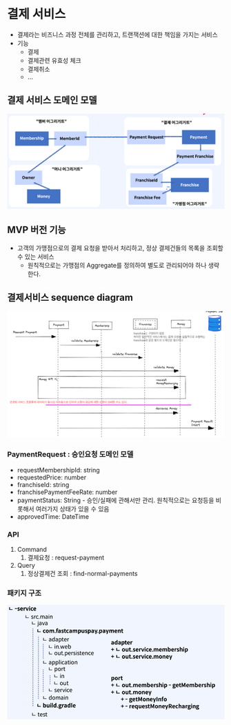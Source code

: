 # 결제 서비스
- 결제라는 비즈니스 과정 전체를 관리하고, 트랜잭션에 대한 책임을 가지는 서비스
- 기능
  - 결제
  - 결제관련 유효성 체크
  - 결제취소
  - ...

## 결제 서비스 도메인 모델
![img.png](md-resource/img01.png)
## MVP 버전 기능
- 고객의 가맹점으로의 결제 요청을 받아서 처리하고, 정상 결제건들의 목록을 조회할 수 있는 서비스
  - 원칙적으로는 가맹점의 Aggregate를 정의하여 별도로 관리되어야 하나 생략한다.

## 결제서비스 sequence diagram
![img_1.png](md-resource/img02.png)
### PaymentRequest : 승인요청 도메인 모델
- requestMembershipId: string
- requestedPrice: number
- franchiseId: string
- franchisePaymentFeeRate: number
- paymentStatus: String - 승인/실패에 관해서만 관리. 원칙적으로는 요청등을 비롯해서 여러가지 상태가 있을 수 있음
- approvedTime: DateTime

### API
1. Command
   1. 결제요청 : request-payment
2. Query
   1. 정상결제건 조회 : find-normal-payments 

### 패키지 구조
![img.png](md-resource/img03.png)
    